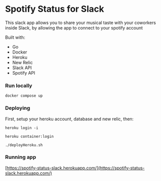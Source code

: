 # Spotify Status for Slack
This slack app allows you to share your musical taste with your coworkers inside Slack, by allowing the app to connect to your spotify account

Built with:
- Go
- Docker
- Heroku
- New Relic
- Slack API
- Spotify API

### Run locally
`docker compose up`

### Deploying
First, setup your heroku account, database and new relic, then:
```
heroku login -i

heroku container:login

./deployHeroku.sh
```

### Running app
[https://spotify-status-slack.herokuapp.com/](https://spotify-status-slack.herokuapp.com/)
